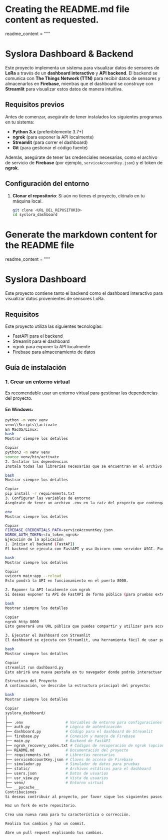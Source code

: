 # Creating the README.md file content as requested.

readme_content = """
# Syslora Dashboard & Backend

Este proyecto implementa un sistema para visualizar datos de sensores de **LoRa** a través de un **dashboard interactivo** y **API backend**. El backend se comunica con **The Things Network (TTN)** para recibir datos de sensores y almacenarlos en **Firebase**, mientras que el dashboard se construye con **Streamlit** para visualizar estos datos de manera intuitiva.

## Requisitos previos

Antes de comenzar, asegúrate de tener instalados los siguientes programas en tu sistema:

- **Python 3.x** (preferiblemente 3.7+)
- **ngrok** (para exponer la API localmente)
- **Streamlit** (para correr el dashboard)
- **Git** (para gestionar el código fuente)

Además, asegúrate de tener las credenciales necesarias, como el archivo de servicio de **Firebase** (por ejemplo, `serviceAccountKey.json`) y el token de **ngrok**.

## Configuración del entorno

1. **Clonar el repositorio**:
   Si aún no tienes el proyecto, clónalo en tu máquina local.

   ```bash
   git clone <URL_DEL_REPOSITORIO>
   cd syslora_dashboard


# Generate the markdown content for the README file
readme_content = """
# Syslora Dashboard

Este proyecto contiene tanto el backend como el dashboard interactivo para visualizar datos provenientes de sensores LoRa.

## Requisitos

Este proyecto utiliza las siguientes tecnologías:

- FastAPI para el backend
- Streamlit para el dashboard
- ngrok para exponer la API localmente
- Firebase para almacenamiento de datos

## Guía de instalación

### 1. Crear un entorno virtual

Es recomendable usar un entorno virtual para gestionar las dependencias del proyecto.

#### En Windows:
```bash
python -m venv venv
venv\\Scripts\\activate
En MacOS/Linux:
bash
Mostrar siempre los detalles

Copiar
python3 -m venv venv
source venv/bin/activate
2. Instalar las dependencias
Instala todas las librerías necesarias que se encuentran en el archivo requirements.txt.

bash
Mostrar siempre los detalles

Copiar
pip install -r requirements.txt
3. Configurar las variables de entorno
Asegúrate de tener un archivo .env en la raíz del proyecto que contenga las credenciales de Firebase, el token de ngrok y otras variables necesarias. El archivo .env debe incluir:

env
Mostrar siempre los detalles

Copiar
FIREBASE_CREDENTIALS_PATH=serviceAccountKey.json
NGROK_AUTH_TOKEN=<tu_token_ngrok>
Ejecución de la aplicación
1. Iniciar el backend (FastAPI)
El backend se ejecuta con FastAPI y usa Uvicorn como servidor ASGI. Para iniciar la API localmente, utiliza el siguiente comando:

bash
Mostrar siempre los detalles

Copiar
uvicorn main:app --reload
Esto pondrá la API en funcionamiento en el puerto 8000.

2. Exponer la API localmente con ngrok
Si deseas exponer tu API de FastAPI de forma pública (para pruebas externas, por ejemplo), puedes usar ngrok para crear un túnel de acceso:

bash
Mostrar siempre los detalles

Copiar
ngrok http 8000
Esto generará una URL pública que puedes compartir y utilizar para acceder a la API desde cualquier lugar.

3. Ejecutar el Dashboard con Streamlit
El dashboard se ejecuta con Streamlit, una herramienta fácil de usar para crear aplicaciones interactivas en Python. Para iniciar el dashboard, usa el siguiente comando:

bash
Mostrar siempre los detalles

Copiar
streamlit run dashboard.py
Esto abrirá una nueva pestaña en tu navegador donde podrás interactuar con el dashboard y ver los datos provenientes de los sensores LoRa.

Estructura del Proyecto
A continuación, se describe la estructura principal del proyecto:

bash
Mostrar siempre los detalles

Copiar
syslora_dashboard/
│
├── .env                   # Variables de entorno para configuraciones secretas
├── auth.py                # Lógica de autenticación
├── dashboard.py           # Código para el dashboard de Streamlit
├── firebase.py            # Conexión y manejo de Firebase
├── main.py                # Backend de FastAPI
├── ngrok_recovery_codes.txt # Códigos de recuperación de ngrok (opcional)
├── README.md              # Documentación del proyecto
├── requirements.txt       # Librerías necesarias
├── serviceAccountKey.json # Claves de acceso de Firebase
├── simulador.py           # Simulador de datos para pruebas
├── static/                # Archivos estáticos para el dashboard
├── users.json             # Datos de usuarios
├── usr_view.py            # Vista de usuarios
├── venv/                  # Entorno virtual
└── __pycache__
Contribuciones
Si deseas contribuir al proyecto, por favor sigue los siguientes pasos:

Haz un fork de este repositorio.

Crea una nueva rama para tu característica o corrección.

Realiza tus cambios y haz un commit.

Abre un pull request explicando tus cambios.